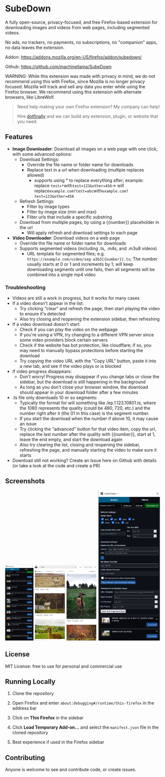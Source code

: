 # SubeDown

A fully open-source, privacy-focused, and free Firefox-based extension for downloading images and videos from web pages, including segmented videos.

No ads, no trackers, no payments, no subscriptions, no "companion" apps, no data leaves the extension.

Addon: https://addons.mozilla.org/en-US/firefox/addon/subedown/

Github: https://github.com/machinellama/SubeDown

WARNING: While this extension was made with privacy in mind, we do not recommend using this with Firefox, since Mozilla is no longer privacy focused. Mozilla will track and sell any data you enter while using the Firefox browser. We recommend using this extension with alternate browsers, like LibreWolf.

>Need help making your own Firefox extension? My company can help!
>
>Hire [dotfinally](https://dotfinally.com/en/contracting) and we can build any extension, plugin, or website that you need.

## Features

- **Image Downloader**: Download all images on a web page with one click, with some advanced options:
  - Download Settings:
    - Override the file name or folder name for downloads
    - Replace text in a url when downloading (multiple replaces allowed)
      - supports using * to replace everything after; example: replace `test=*`with`test=123&other=456`-> will replace`example.com?test=abc`with`example.com?test=123&other=456`
  - Refresh Settings:
    - Filter by image types
    - Filter by image size (min and max)
    - Filter urls that include a specific substring
  - Download from multiple pages, by using a {{number}} placeholder in the url
    - Will apply refresh and download settings to each page
- **Video Downloader**: Download videos on a web page
  - Override the file name or folder name for downloads
  - Supports segmented videos (including .ts, .m4s, and .m3u8 videos)
    - URL template for segmented files; e.g. `https://example.com/video/seg-a3b3{{number}}.ts`; The number usually starts at 0 or 1 and increments by 1; will keep downloading segments until one fails, then all segments will be combined into a single mp4 video

### Troubleshooting
  - Videos are still a work in progress, but it works for many cases
  - If a video doesn't appear in the list:
    - Try clicking "clear" and refresh the page, then start playing the video to ensure it's detected
    - Also try closing and reopening the extension sidebar, then refreshing
  - If a video download doesn't start:
    - Check if you can play the video on the webpage
    - If you're using a VPN, try changing to a different VPN server since some video providers block certain servers
    - Check if the website has bot protection, like cloudflare; if so, you may need to manually bypass protections before starting the download
    - Try copying the video URL with the "Copy URL" button, paste it into a new tab, and see if the video plays or is blocked
  - If video progress disappears:
    - Don't worry! Progress may disappear if you change tabs or close the sidebar, but the download is still happening in the background
    - As long as you don't close your browser window, the download should appear in your download folder after a few minutes
  - .ts file only downloads 10 or so segments:
    - Typically the format for will something like /ep.1.123.10801.ts, where the 1080 represents the quality (could be 480, 720, etc.) and the number right after it (the 01 in this case) is the segment number.
    - If you start the download when the number if above 10, it may cause an issue
    - Try clicking the "advanced" button for that video item, copy the url, replace the last number after the quality with {{number}}, start at 1, leave the end empty, and start the download again
    - Also try clearing the list, closing and reopening the sidebar, refreshing the page, and manually starting the video to make sure it starts
  - Download still not working? Create an Issue here on Github with details (or take a look at the code and create a PR)

## Screenshots

<img src="images/demo1.png" alt="Image List" width="300" />

<img src="images/demo2.png" alt="Advanced Options" width="200" />

## License

MIT License: free to use for personal and commercial use

## Running Locally

1. Clone the repository

2. Open Firefox and enter `about:debugging#/runtime/this-firefox` in the address bar

3. Click on **This Firefox** in the sidebar

4. Click **Load Temporary Add-on...** and select the `manifest.json` file in the cloned repository

5. Best experience if used in the Firefox sidebar

## Contributing

Anyone is welcome to see and contribute code, or create issues.
